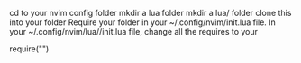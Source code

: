 
cd to your nvim config folder
mkdir a lua folder
mkdir a lua/<name> folder
clone this into your <name> folder
Require your <name> folder in your ~/.config/nvim/init.lua file.
In your ~/.config/nvim/lua/<name>/init.lua file, change all the requires to your <name>


require("<name>")

